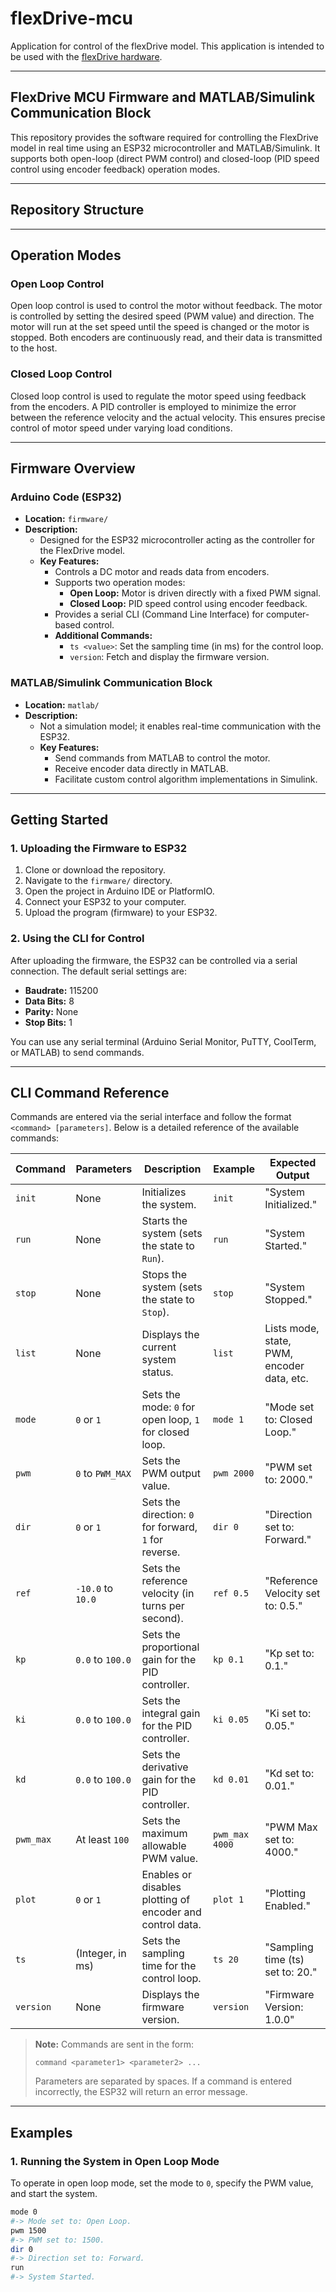 # flexDrive-mcu

Application for control of the flexDrive model. This application is intended to be used with the [flexDrive hardware](https://lampa-fs.gitbook.io/knowledge-base/laboratorijska-oprema/makete/flexdrive).

---

## FlexDrive MCU Firmware and MATLAB/Simulink Communication Block

This repository provides the software required for controlling the FlexDrive model in real time using an ESP32 microcontroller and MATLAB/Simulink. It supports both open-loop (direct PWM control) and closed-loop (PID speed control using encoder feedback) operation modes.

---

## Repository Structure


---

## Operation Modes

### Open Loop Control
Open loop control is used to control the motor without feedback. The motor is controlled by setting the desired speed (PWM value) and direction. The motor will run at the set speed until the speed is changed or the motor is stopped. Both encoders are continuously read, and their data is transmitted to the host.

### Closed Loop Control
Closed loop control is used to regulate the motor speed using feedback from the encoders. A PID controller is employed to minimize the error between the reference velocity and the actual velocity. This ensures precise control of motor speed under varying load conditions.

---

## Firmware Overview

### Arduino Code (ESP32)
- **Location:** `firmware/`
- **Description:**
    - Designed for the ESP32 microcontroller acting as the controller for the FlexDrive model.
    - **Key Features:**
        - Controls a DC motor and reads data from encoders.
        - Supports two operation modes:
            - **Open Loop:** Motor is driven directly with a fixed PWM signal.
            - **Closed Loop:** PID speed control using encoder feedback.
        - Provides a serial CLI (Command Line Interface) for computer-based control.
        - **Additional Commands:**
            - `ts <value>`: Set the sampling time (in ms) for the control loop.
            - `version`: Fetch and display the firmware version.

### MATLAB/Simulink Communication Block
- **Location:** `matlab/`
- **Description:**
    - Not a simulation model; it enables real-time communication with the ESP32.
    - **Key Features:**
        - Send commands from MATLAB to control the motor.
        - Receive encoder data directly in MATLAB.
        - Facilitate custom control algorithm implementations in Simulink.

---

## Getting Started

### 1. Uploading the Firmware to ESP32

1. Clone or download the repository.
2. Navigate to the `firmware/` directory.
3. Open the project in Arduino IDE or PlatformIO.
4. Connect your ESP32 to your computer.
5. Upload the program (firmware) to your ESP32.

### 2. Using the CLI for Control

After uploading the firmware, the ESP32 can be controlled via a serial connection. The default serial settings are:

- **Baudrate:** 115200
- **Data Bits:** 8
- **Parity:** None
- **Stop Bits:** 1

You can use any serial terminal (Arduino Serial Monitor, PuTTY, CoolTerm, or MATLAB) to send commands.

---

## CLI Command Reference

Commands are entered via the serial interface and follow the format `<command> [parameters]`. Below is a detailed reference of the available commands:

| **Command**     | **Parameters**            | **Description**                                                       | **Example**                 | **Expected Output**                                     |
|-----------------|---------------------------|------------------------------------------------------------------------|-----------------------------|--------------------------------------------------------|
| `init`          | None                      | Initializes the system.                                                | `init`                      | "System Initialized."                                  |
| `run`           | None                      | Starts the system (sets the state to `Run`).                           | `run`                       | "System Started."                                      |
| `stop`          | None                      | Stops the system (sets the state to `Stop`).                           | `stop`                      | "System Stopped."                                      |
| `list`          | None                      | Displays the current system status.                                    | `list`                      | Lists mode, state, PWM, encoder data, etc.             |
| `mode`          | `0` or `1`                | Sets the mode: `0` for open loop, `1` for closed loop.                 | `mode 1`                    | "Mode set to: Closed Loop."                            |
| `pwm`           | `0` to `PWM_MAX`          | Sets the PWM output value.                                             | `pwm 2000`                  | "PWM set to: 2000."                                    |
| `dir`           | `0` or `1`                | Sets the direction: `0` for forward, `1` for reverse.                  | `dir 0`                     | "Direction set to: Forward."                           |
| `ref`           | `-10.0` to `10.0`         | Sets the reference velocity (in turns per second).                     | `ref 0.5`                   | "Reference Velocity set to: 0.5."                      |
| `kp`            | `0.0` to `100.0`          | Sets the proportional gain for the PID controller.                     | `kp 0.1`                    | "Kp set to: 0.1."                                      |
| `ki`            | `0.0` to `100.0`          | Sets the integral gain for the PID controller.                         | `ki 0.05`                   | "Ki set to: 0.05."                                     |
| `kd`            | `0.0` to `100.0`          | Sets the derivative gain for the PID controller.                       | `kd 0.01`                   | "Kd set to: 0.01."                                     |
| `pwm_max`       | At least `100`            | Sets the maximum allowable PWM value.                                  | `pwm_max 4000`              | "PWM Max set to: 4000."                                |
| `plot`          | `0` or `1`                | Enables or disables plotting of encoder and control data.              | `plot 1`                    | "Plotting Enabled."                                    |
| `ts`            | (Integer, in ms)          | Sets the sampling time for the control loop.                           | `ts 20`                     | "Sampling time (ts) set to: 20."                       |
| `version`       | None                      | Displays the firmware version.                                         | `version`                   | "Firmware Version: 1.0.0"                              |

> **Note:** Commands are sent in the form:
> ```
> command <parameter1> <parameter2> ...
> ```
> Parameters are separated by spaces. If a command is entered incorrectly, the ESP32 will return an error message.

---

## Examples

### 1. Running the System in Open Loop Mode
To operate in open loop mode, set the mode to `0`, specify the PWM value, and start the system.

```bash
mode 0
#-> Mode set to: Open Loop.
pwm 1500
#-> PWM set to: 1500.
dir 0
#-> Direction set to: Forward.
run
#-> System Started.
